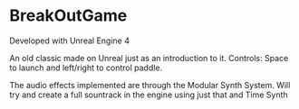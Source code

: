 # BreakOutGame

Developed with Unreal Engine 4

An old classic made on Unreal just as an introduction to it. 
Controls: Space to launch and left/right to control paddle.

The audio effects implemented are through the Modular Synth System.
Will try and create a full sountrack in the engine using just that and Time Synth
